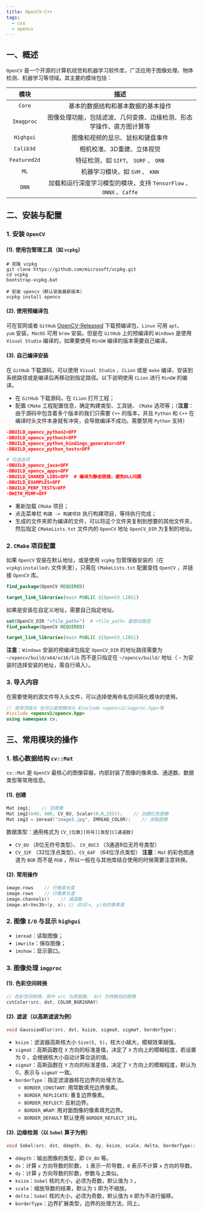 ```yaml
---
title: OpenCV-C++
tags:
  - cxx
  - opencv
---
```

## 一、概述
`OpenCV` 是一个开源的计算机视觉和机器学习软件库，广泛应用于图像处理、物体检测、机器学习等领域。其主要的模块包括：

|      模块      |                        描述                        |
|:------------:|:------------------------------------------------:|
|    `Core`    |                基本的数据结构和基本数据的基本操作                 |
|  `Imagproc`  |        图像处理功能，包括滤波、几何变换、边缘检测、形态学操作、直方图计算等        |
|  `Highgui`   |                 图像和视频的显示、鼠标和键盘事件                 |
|  `Calib3d`   |                  相机校准、3D重建、立体视觉                  |
| `Featured2d` |          特征检测，如 `SIFT`、 `SURF` 、 `ORB`           |
|     `ML`     |              机器学习模块，如 `SVM` 、 `KNN`              |
|    `DNN`     | 加载和运行深度学习模型的模块，支持 `TensorFlow` 、 `ONNX` 、`Caffe` |
## 二、安装与配置
### 1. 安装 `OpenCV`
#### (1). 使用包管理工具（如 `vcpkg`）
```shell
# 克隆 vcpkg
git clone https://github.com/microsoft/vcpkg.git
cd vcpkg
bootstrap-vcpkg.bat

# 安装 opencv（默认安装最新版本）
vcpkg install opencv
```
#### (2). 使用预编译包
可在官网或者 `GitHub` [OpenCV-Released](https://github.com/opencv/opencv/releases) 下载预编译包，`Linux` 可用 `apt`、`yum` 安装，`MacOS` 可用 `brew` 安装。但是在 `GitHub` 上的预编译的 `Windows` 是使用 `Visual Studio` 编译的，如果要使用 `MinGW` 编译的版本需要自己编译。
#### (3). 自己编译安装
在 `GitHub` 下载源码，可以使用 `Visual Studio` 、`CLion` 或是 `make` 编译，安装到系统路径或是编译后再移动到指定路径。以下说明使用 `CLion` 进行 `MinGW` 的编译。
- 在 `GitHub` 下载源码，在 `CLion` 打开工程；
- 配置 `CMake` 工程配置信息，确定构建类型、工具链、 `CMake` 选项等；（**注意**：由于源码中包含着多个版本的我们只需要 `C++` 的版本，并且 `Python` 和 `C++` 在编译时头文件本身就有冲突，会导致编译不成功。需要禁用 `Python` 支持）
```cmake
-DBUILD_opencv_python2=OFF 
-DBUILD_opencv_python3=OFF 
-DBUILD_opencv_python_bindings_generator=OFF 
-DBUILD_opencv_python_tests=OFF

# 可选选项
-DBUILD_opencv_java=OFF
-DBUILD_opencv_apps=OFF
-DBUILD_SHARED_LIBS=OFF  # 编译为静态链接，避免DLL问题
-DBUILD_EXAMPLES=OFF
-DBUILD_PERF_TESTS=OFF
-DWITH_MSMF=OFF
```
- 重新加载 `CMake` 项目；
- 点击菜单栏 `构建 -> 构建项目` 执行构建项目，等待执行完成；
- 生成的文件夹即为编译的文件，可以将这个文件夹复制到想要的其他文件夹，然后指定 `CMakeLists.txt` 文件内的 `OpenCV` 地址 `OpenCV_DIR` 为复制的地址。
### 2. `CMake` 项目配置
如果 `OpenCV` 安装在默认地址，或是使用 `vcpkg` 包管理器安装的（在 `vcpkg\installed\` 文件夹里），只需在 `CMakeLists.txt` 配置查找 `OpenCV` ，并链接 `OpenCV` 库。
```cmake
find_package(OpenCV REQUIRED)

target_link_libraries(main PUBLIC ${OpenCV_LIBS})
```
如果是安装在自定义地址，需要自己指定地址。
```cmake
set(OpenCV_DIR "<file_path>")  # <file_path> 是绝对路径
find_package(OpenCV REQUIRED)

target_link_libraries(main PUBLIC ${OpenCV_LIBS})
```
**注意**：`Windows` 安装的预编译包指定 `OpenCV_DIR` 的地址路径需要为 `~/opencv/build/x64/vc16/lib` 而不是只指定在 `~/opencv/build/` 地址（ `~` 为安装时选择安装的地址，需自行填入）。
### 3. 导入内容
在需要使用的源文件导入头文件，可以选择使用命名空间简化模块的使用。
```cpp
// 使用顶级头 也可以使用模块头 #include <opencv2/imgproc.hpp>等
#include <opencv2/opencv.hpp>
using namespace cv;
```
## 三、常用模块的操作
### 1. 核心数据结构 `cv::Mat` 
`cv::Mat` 是 `OpenCV` 最核心的图像容器，内部封装了图像的像素值、通道数、数据类型等常用信息。
#### (1). 创建
```cpp
Mat img1;    // 空图像
Mat img2(640, 480, CV_8U, Scalar(0,0,255));    // 创建红色图像
Mat img3 = imread("image3.jpg", IMREAD_COLOR);    // 读取图像
```
数据类型：通用格式为 `CV_[位数][符号][类型]C[通道数]` 
- `CV_8U` （8位无符号类型）、 `CV_8UC3` （3通道8位无符号类型）
- `CV_32F` （32位浮点类型）、`CV_64F` （64位浮点类型）
**注意**：`Mat` 的彩色图通道为 `BGR` 而不是 `RGB` ，所以一般在与其他库结合使用的时候需要注意转换。
#### (2). 常用操作
```cpp
image.rows    // 行像素长度
image.rows    // 行像素长度
image.channels()    // 通道数
image.at<Vec3b>(y, x); // 访问(x, y)处的像素值
```
### 2. 图像 `I/O` 与显示 `highgui` 
- `imread`：读取图像；
- `imwrite`：保存图像；
- `imshow`：显示窗口。
### 3. 图像处理 `imgproc` 
#### (1). 色彩空间转换
```cpp
// 色彩空间转换，其中 src 为原图像， dst 为转换目的图像
cvtColor(src, dst, COLOR_BGR2GRAY)
```
#### (2). 滤波（以高斯滤波为例）
```cpp
void GaussianBlur(src, dst, ksize, sigmaX, sigmaY, borderType);
```
- `ksize`：滤波器高斯核大小 `Size(5, 5)`，核大小越大，模糊效果越强。
- `sigmaX`：高斯函数在 `X` 方向的标准差值，决定了 `X` 方向上的模糊程度，若设置为 0 ，会根据核大小自动计算合适的值。
- `sigmaY`：高斯函数在 `Y` 方向的标准差值，决定了 `Y` 方向上的模糊程度，默认为 0，表示与 `sigmaY` 一致。
- `borderType`：指定滤波器核在边界的处理方法。
	- `BORDER_CONSTANT`: 用常数填充边界像素。
	- `BORDER_REPLICATE`: 重复边界像素。
	- `BORDER_REFLECT`: 反射边界。
	- `BORDER_WRAP`: 用对面图像的像素填充边界。
	- `BORDER_DEFAULT` 默认使用 `BORDER_REFLECT_101`。
#### (3). 边缘检测（以 `Sobel` 算子为例）
```cpp
void Sobel(src, dst, ddepth, dx, dy, ksize, scale, delta, borderType);
```
- `ddepth`：输出图像的类型，即 `CV_8U` 等。
- `dx`：计算 `x` 方向导数的阶数， `1` 表示一阶导数，`0` 表示不计算 `x` 方向的导数。
- `dy`：计算 `y` 方向导数的阶数，参数与上类似。
- `ksize`：`Sobel` 核的大小，必须为奇数，默认值为 `3` 。
- `scale`：缩放导数的结果，默认为 `1` 即为不缩放。
- `delta`：`Sobel` 核的大小，必须为奇数，默认值为 `0` 即为不进行偏移。
- `borderType`：边界扩展类型，边界的处理方法，同上。

